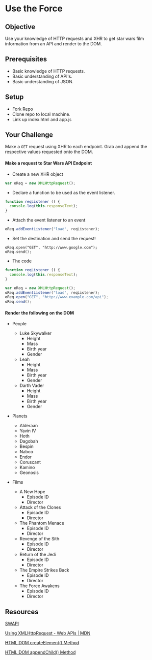 # Use the Force

## Objective

Use your knowledge of HTTP requests and XHR to get star wars film information from an API and render to the DOM.

## Prerequisites

* Basic knowledge of HTTP requests.
* Basic understanding of API's.
* Basic understanding of JSON.

## Setup

* Fork Repo
* Clone repo to local machine.
* Link up index.html and app.js

## Your Challenge

Make a `GET` request using XHR to each endpoint. Grab and append the respective values
requested onto the DOM.

#### Make a request to Star Wars API Endpoint

- Create a new XHR object
```js 
var oReq = new XMLHttpRequest();
```
- Declare a function to be used as the event listener.
```js
function reqListener () {
  console.log(this.responseText);
}
```
- Attach the event listener to an event
``` js
oReq.addEventListener("load", reqListener);
```
- Set the destination and send the request!
``` 
oReq.open("GET", "http://www.google.com");
oReq.send();
```
- The code 
```js 
function reqListener () {
  console.log(this.responseText);
}

var oReq = new XMLHttpRequest();
oReq.addEventListener("load", reqListener);
oReq.open("GET", "http://www.example.com/api");
oReq.send();
```

#### Render the following on the DOM

* People

  * Luke Skywalker
    * Height
    * Mass
    * Birth year
    * Gender
  * Leah
    * Height
    * Mass
    * Birth year
    * Gender
  * Darth Vader
    * Height
    * Mass
    * Birth year
    * Gender

* Planets

  * Alderaan
  * Yavin IV
  * Hoth
  * Dagobah
  * Bespin
  * Naboo
  * Endor
  * Coruscant
  * Kamino
  * Geonosis

* Films
  * A New Hope
    * Episode ID
    * Director
  * Attack of the Clones
    * Episode ID
    * Director
  * The Phantom Menace
    * Episode ID
    * Director
  * Revenge of the Sith
    * Episode ID
    * Director
  * Return of the Jedi
    * Episode ID
    * Director
  * The Empire Strikes Back
    * Episode ID
    * Director
  * The Force Awakens
    * Episode ID
    * Director

## Resources

[SWAPI](https://swapi.co/documentation#intro)

[Using XMLHttpRequest - Web APIs | MDN](https://developer.mozilla.org/en-US/docs/Web/API/XMLHttpRequest/Using_XMLHttpRequest)

[HTML DOM createElement() Method](https://www.w3schools.com/jsreaf/met_document_createelement.asp)

[HTML DOM appendChild() Method](https://www.w3schools.com/jsref/met_node_appendchild.asp)
